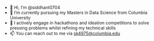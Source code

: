 - 👋 Hi, I’m @siddhant0704
- 🌱 I’m currently pursuing my Masters in Data Science from Columbia University
- 👀 I actively engage in hackathons and ideation competitions to solve pressing problems whilst refining my technical skills
- 📫 You can reach out to me via sk4975@columbia.edu

